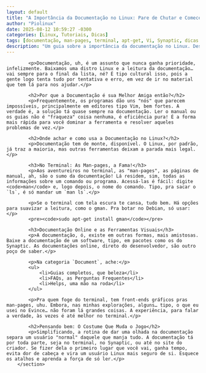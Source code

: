 ```yaml
---
layout: default
title: "A Importância da Documentação no Linux: Pare de Chutar e Comece a Ler!"
author: "Piolinux"
date: 2025-08-12 10:59:27 -0300
categories: [Linux, Tutoriais, Dicas]
tags: [documentação, man-pages, terminal, apt-get, Vi, Synaptic, dicas Linux]
description: "Um guia sobre a importância da documentação no Linux. Descubra como as man-pages e outras ferramentas podem transformar a sua experiência e economizar tempo."
---
```



<section class="post-content">
            
            
            <p>Documentação, uh, é um assunto que nunca ganha prioridade, infelizmente. Baixamos uma distro Linux e a leitura da documentação… vai sempre para o final da lista, né? É tipo cultural isso, pois a gente logo tenta tudo por tentativa e erro, em vez de ir no material que tem lá para nos ajudar.</p>
            
            <h2>Por que a Documentação é sua Melhor Amiga então?</h2>
            <p>Frequentemente, os programas dão uns "nós" que parecem impossíveis, principalmente em editores tipo Vim, bem fortes. A verdade é, a solução tá quase sempre na documentação. Ler o manual ou os guias não é "fraqueza" coisa nenhuma, é eficiência pura! É a forma mais rápida para você dominar a ferramenta e resolver aqueles problemas de vez.</p>
            
            <h2>Onde achar e como usa a Documentação no Linux?</h2>
            <p>Documentação tem de monte, disponível. O Linux, por padrão, já traz a maioria, mas outras ferramentas deixam a parada mais legal.</p>
            
            <h3>No Terminal: As Man-pages, a Fama!</h3>
            <p>Aos aventureiros no terminal, as "man-pages", as páginas de manual, ah, são o sumo da documentação! Lá residem, sim, todas as informações sobre um comando ou programa. Acessá-las é fácil: digite <code>man</code> e, logo depois, o nome do comando. Tipo, pra sacar o `ls`, é só mandar um `man ls`.</p>
            
            <p>Se o terminal com tela escura te cansa, tudo bem. Há opções para suavizar a leitura, como o gman. Pra botar no Debian, só usar:</p>
            <pre><code>sudo apt-get install gman</code></pre>
            
            <h3>Documentação Online e as Ferramentas Visuais</h3>
            <p>A documentação, ó, existe em outras formas, mais amistosas. Baixe a documentação de um software, tipo, em pacotes como os do Synaptic. As documentações online, direto do desenvolvedor, são outro poço de saber.</p>
            
            <p>Na categoria `Document`, ache:</p>
            <ul>
                <li>Guias completos, que beleza</li>
                <li>FAQs, as Perguntas Frequentes</li>
                <li>Helps, uma mão na roda</li>
            </ul>
            
            <p>Pra quem foge do terminal, tem front-ends gráficos pras man-pages, uhu. Embora, nas minhas explorações, alguns… tipo, o que eu usei no Evince… não foram lá grandes coisas. A experiência, para falar a verdade, às vezes é até melhor no terminal.</p>
            
            <h2>Pensando bem: O Costume Que Muda o Jogo</h2>
            <p>Simplificando, a rotina de dar uma olhada na documentação separa um usuário "normal" daquele que manja tudo. A documentação tá por toda parte, seja no terminal, no Synaptic, ou até no site do criador. Se fizer dela o primeiro lugar que você vai, ganha tempo, evita dor de cabeça e vira um usuário Linux mais seguro de si. Esquece os atalhos e aprenda a força de só ler.</p>
        </section>
   
